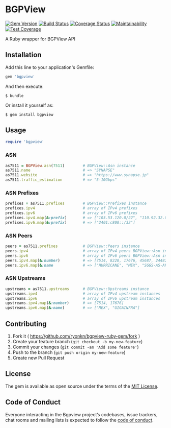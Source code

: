 # BGPView

[![Gem Version](https://badge.fury.io/rb/bgpview.svg)](https://badge.fury.io/rb/bgpview)
[![Build Status](https://travis-ci.org/ryonkn/bgpview-ruby-gem.svg)](https://travis-ci.org/ryonkn/bgpview-ruby-gem)
[![Coverage Status](https://coveralls.io/repos/github/ryonkn/bgpview-ruby-gem/badge.svg?branch=master)](https://coveralls.io/github/ryonkn/bgpview-ruby-gem?branch=master)
[![Maintainability](https://api.codeclimate.com/v1/badges/733fa73152c49837d658/maintainability)](https://codeclimate.com/github/ryonkn/bgpview-ruby-gem/maintainability)
[![Test Coverage](https://api.codeclimate.com/v1/badges/733fa73152c49837d658/test_coverage)](https://codeclimate.com/github/ryonkn/bgpview-ruby-gem/test_coverage)

A Ruby wrapper for BGPView API


## Installation

Add this line to your application's Gemfile:

```ruby
gem 'bgpview'
```

And then execute:

    $ bundle

Or install it yourself as:

    $ gem install bgpview


## Usage

```ruby
require 'bgpview'
```

### ASN
```ruby
as7511 = BGPView.asn(7511)        # BGPView::Asn instance
as7511.name                       # => "SYNAPSE"
as7511.website                    # => "https://www.synapse.jp"
as7511.traffic_estimation         # => "5-10Gbps"
```

### ASN Prefixes
```ruby
prefixes = as7511.prefixes        # BGPView::Prefixes instance
prefixes.ipv4                     # array of IPv4 prefixes
prefixes.ipv6                     # array of IPv6 prefixes
prefixes.ipv4.map(&:prefix)       # => ["103.53.120.0/22", "110.92.32.0/19", ...]
prefixes.ipv6.map(&:prefix)       # => ["2401:c800::/32"]
```

### ASN Peers
```ruby
peers = as7511.prefixes           # BGPView::Peers instance
peers.ipv4                        # array of IPv4 peers BGPView::Asn instances
peers.ipv6                        # array of IPv6 peers BGPView::Asn instances
peers.ipv4.map(&:number)          # => [7514, 8220, 17676, 45687, 24482, 7517, 4637, 6939, 23815, 64050]
peers.ipv6.map(&:name             # => ["HURRICANE", "MEX", "SGGS-AS-AP", "GIGAINFRA", "COLT", "FPT-AS-AP"]
```

### ASN Upstreams
```ruby
upstreams = as7511.upstreams      # BGPView::Upstreams instance
upstreams.ipv4                    # array of IPv4 upstream instances
upstreams.ipv6                    # array of IPv6 upstream instances
upstreams.ipv4.map(&:number)      # => [7514, 17676]
upstreams.ipv6.map(&:name)        # => ["MEX", "GIGAINFRA"]
```


## Contributing

1. Fork it ( https://github.com/ryonkn/bgpview-ruby-gem/fork )
2. Create your feature branch (`git checkout -b my-new-feature`)
3. Commit your changes (`git commit -am 'Add some feature'`)
4. Push to the branch (`git push origin my-new-feature`)
5. Create new Pull Request


## License

The gem is available as open source under the terms of the [MIT License](https://opensource.org/licenses/MIT).


## Code of Conduct

Everyone interacting in the Bgpview project’s codebases, issue trackers, chat rooms and mailing lists is expected to follow the [code of conduct](https://github.com/ryonkn/bgpview/blob/master/CODE_OF_CONDUCT.md).
